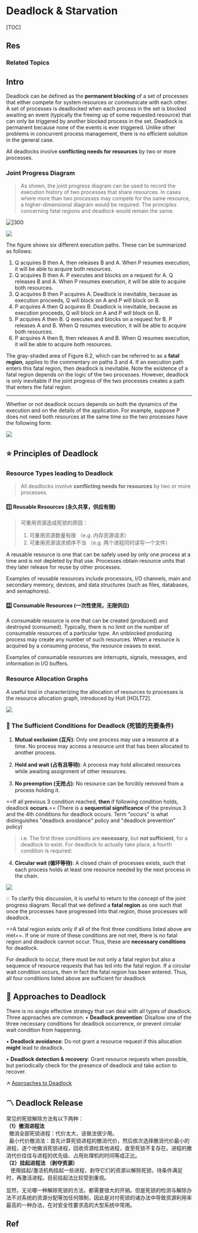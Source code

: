 # Deadlock & Starvation

[TOC]



## Res
### Related Topics



## Intro
Deadlock can be defined as the **permanent blocking** of a set of processes that either compete for system resources or communicate with each other. A set of processes is deadlocked when each process in the set is blocked awaiting an event (typically the freeing up of some requested resource) that can only be triggered by another blocked process in the set. Deadlock is permanent because none of the events is ever triggered. Unlike other problems in concurrent process management, there is no efficient solution in the general case.

All deadlocks involve **conflicting needs for resources** by two or more processes.


### Joint Progress Diagram
> As shown, the joint progress diagram can be used to record the execution history of two processes that share resources. In cases where more than two processes may compete for the same resource, a higher-dimensional diagram would be required. The principles concerning fatal regions and deadlock would remain the same.


![|300](../../../../../../../../Assets/Pics/Screenshot%202023-06-12%20at%2010.41.10%20AM.png)

![](../../../../../../../../Assets/Pics/Screenshot%202023-06-12%20at%2010.38.07%20AM.png)

The figure shows six different execution paths. These can be summarized as follows:
1. Q acquires B then A, then releases B and A. When P resumes execution, it will be able to acquire both resources.
2. Q acquires B then A. P executes and blocks on a request for A. Q releases B and A. When P resumes execution, it will be able to acquire both resources.
3. Q acquires B then P acquires A. Deadlock is inevitable, because as execution proceeds, Q will block on A and P will block on B.
4. P acquires A then Q acquires B. Deadlock is inevitable, because as execution proceeds, Q will block on A and P will block on B.
5. P acquires A then B. Q executes and blocks on a request for B. P releases A and B. When Q resumes execution, it will be able to acquire both resources.
6. P acquires A then B, then releases A and B. When Q resumes execution, it will be able to acquire both resources.

The gray-shaded area of Figure 6.2, which can be referred to as a **fatal region**, applies to the commentary on paths 3 and 4. If an execution path enters this fatal region, then deadlock is inevitable. Note the existence of a fatal region depends on the logic of the two processes. However, deadlock is only inevitable if the joint progress of the two processes creates a path that enters the fatal region.

---
Whether or not deadlock occurs depends on both the dynamics of the execution and on the details of the application. For example, suppose P does not need both resources at the same time so the two processes have the following form:

![](../../../../../../../../Assets/Pics/Screenshot%202023-06-12%20at%2010.41.42%20AM.png)



## ⭐️ Principles of Deadlock
### Resource Types leading to Deadlock
> All deadlocks involve **conflicting needs for resources** by two or more processes.

#### 1️⃣ Reusable Resources (永久共享，供应有限)
> 可重用资源造成死锁的原因：
> 1. 可重用资源数量有限 （e.g. 内存资源请求）
> 2. 可重用资源请求顺序不当 （e.g. 两个进程同时读写一个文件）

A reusable resource is one that can be safely used by only one process at a time and is not depleted by that use. Processes obtain resource units that they later release for reuse by other processes. 

Examples of reusable resources include processors, I/O channels, main and secondary memory, devices, and data structures (such as files, databases, and semaphores).


#### 2️⃣ Consumable Resources (一次性使用，无限供应)
A consumable resource is one that can be created (produced) and destroyed (consumed). Typically, there is no limit on the number of consumable resources of a particular type. An unblocked producing process may create any number of such resources. When a resource is acquired by a consuming process, the resource ceases to exist.

Examples of consumable resources are interrupts, signals, messages, and information in I/O buffers.


### Resource Allocation Graphs
A useful tool in characterizing the allocation of resources to processes is the resource allocation graph, introduced by Holt [HOLT72].

![](../../../../../../../../Assets/Pics/Screenshot%202023-06-12%20at%2010.51.44%20AM.png)


### 🍯 The Sufficient Conditions for Deadlock (死锁的充要条件)
1. **Mutual exclusion (互斥)**: Only one process may use a resource at a time. No process may access a resource unit that has been allocated to another process.

2. **Hold and wait (占有且等待)**: A process may hold allocated resources while awaiting assignment of other resources.

3. **No preemption (无抢占)**: No resource can be forcibly removed from a process holding it.

==If all previous 3 condition reached, **then** if following condition holds, deadlock **occurs**.== (There is a **sequential significance** of the previous 3 and the 4th conditions for deadlock occurs. Term "occurs" is what distinguishes "deadlock avoidance" policy and "deadlock prevention" policy)

> i.e. The first three conditions are **necessary**, but **not sufficient**, for a deadlock to exist. For deadlock to actually take place, a fourth condition is required:

4. **Circular wait (循环等待)**: A closed chain of processes exists, such that each process holds at least one resource needed by the next process in the chain.

![](../../../../../../../../Assets/Pics/Screenshot%202023-06-12%20at%2010.52.58%20AM.png)


💡 To clarify this discussion, it is useful to return to the concept of the joint progress diagram. Recall that we defined a **fatal region** as one such that once the processes have progressed into that region, those processes will deadlock.

==A fatal region exists only if all of the first three conditions listed above are met==. If one or more of these conditions are not met, there is no fatal region and deadlock cannot occur. Thus, these are **necessary conditions** for deadlock.

For deadlock to occur, there must be not only a fatal region but also a sequence of resource requests that has led into the fatal region. If a circular wait condition occurs, then in fact the fatal region has been entered. Thus, all four conditions listed above are sufficient for deadlock



## 🚕 Approaches to Deadlock
There is no single effective strategy that can deal with all types of deadlock. Three approaches are common:
• **Deadlock prevention**: Disallow one of the three necessary conditions for deadlock occurrence, or prevent circular wait condition from happening.

• **Deadlock avoidance**: Do not grant a resource request if this allocation **might** lead to deadlock.

• **Deadlock detection & recovery**: Grant resource requests when possible, but periodically check for the presence of deadlock and take action to recover.

↗ [Approaches to Deadlock](Approaches%20to%20Deadlock.md)



## 〽️ Deadlock Release
常见的死锁解除方法有以下两种：   
**（1）撤消进程法**  
  撤消全部死锁进程：代价太大，该做法很少用。  
  最小代价撤消法：首先计算死锁进程的撤消代价，然后依次选择撤消代价最小的进程，逐个地撤消死锁进程，回收资源给其他进程，直至死锁不复存在。进程的撤消代价往往与进程的优先级、占用处理机的时间等成正比。   
**（2）挂起进程法 （剥夺资源）**  
   使用挂起/激活机构挂起一些进程，剥夺它们的资源以解除死锁，待条件满足时，再激活进程。目前挂起法比较受到重视。  

显然，无论哪一种解除死锁的方法，都需要很大的开销。但是死锁的检测与解除办法不对系统的资源分配等加任何限制，因此是对付死锁的诸办法中导致资源利用率最高的一种办法，在对安全性要求高的大型系统中常用。



## Ref
[👍 操作系统——死锁的概念以及死锁处理策略]: https://www.cnblogs.com/wkfvawl/p/11598647.html

